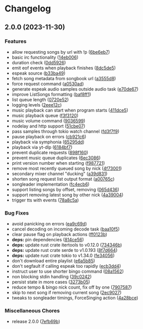 # Changelog

## 2.0.0 (2023-11-30)


### Features

* allow requesting songs by url with !p ([6be6eb7](https://github.com/FruitieX/irc-sitz-rs/commit/6be6eb782d0b83b5564b2aff9e4ee591369a0a98))
* basic irc functionality ([14eb006](https://github.com/FruitieX/irc-sitz-rs/commit/14eb006039380f8c8f36b3be91404570c184d4ff))
* duration check ([0dd5926](https://github.com/FruitieX/irc-sitz-rs/commit/0dd592658ff0888bfe60a9f29864105e7454e5b4))
* emit eof events when playback finishes ([8dc5de5](https://github.com/FruitieX/irc-sitz-rs/commit/8dc5de5f592b2f5cafdc64d76beee85645de7c88))
* espeak source ([b33ba49](https://github.com/FruitieX/irc-sitz-rs/commit/b33ba49e74cf07d22ac32f204ecf00b56b25088d))
* fetch song metadata from songbook url ([a3555d8](https://github.com/FruitieX/irc-sitz-rs/commit/a3555d84001e24ac22961f2010a98a8d0308d000))
* force request command ([a0530ad](https://github.com/FruitieX/irc-sitz-rs/commit/a0530addb286967d6c9fb6d58603b1e349293426))
* generate espeak audio samples outside audio task ([e70de67](https://github.com/FruitieX/irc-sitz-rs/commit/e70de67f8a5002fbf6a41035767f63c440a16d92))
* improve ListSongs formatting ([baf8ff1](https://github.com/FruitieX/irc-sitz-rs/commit/baf8ff1eb0d35400b281fbe48e8bbae7ebac38b6))
* list queue length ([0720e52](https://github.com/FruitieX/irc-sitz-rs/commit/0720e52aa8e81ced518271d27d3d137c9453f5a6))
* logging levels ([2eee12c](https://github.com/FruitieX/irc-sitz-rs/commit/2eee12c2e4a4bd0f8487eb9442aed75e19d83a4b))
* music playback can start when program starts ([411dce5](https://github.com/FruitieX/irc-sitz-rs/commit/411dce56a98c8fa1c4eba42d6b98c85905f407d9))
* music playback queue ([f3f3120](https://github.com/FruitieX/irc-sitz-rs/commit/f3f3120a22da57954ba94406bbc55288f0955b2d))
* music volume command ([9036599](https://github.com/FruitieX/irc-sitz-rs/commit/90365995372de92967ada0f56589b810dfd67aaf))
* nodelay and http support ([51cbe07](https://github.com/FruitieX/irc-sitz-rs/commit/51cbe0704a4cfa6b08f6e2ea90fb882eeb92c3e9))
* pass samples through tokio watch channel ([fd3f7f9](https://github.com/FruitieX/irc-sitz-rs/commit/fd3f7f9e6aacdba2a17911d8fd8b25812cd67810))
* pause playback on errors ([cb921c6](https://github.com/FruitieX/irc-sitz-rs/commit/cb921c690661e8667210b42ab30a3ac17a6ab889))
* playback via symphonia ([65295dd](https://github.com/FruitieX/irc-sitz-rs/commit/65295dd831cb27cb0c90550083c743aa55c5fd87))
* playback via yt-dlp ([6184bf7](https://github.com/FruitieX/irc-sitz-rs/commit/6184bf7e1fa5c662e7422d376b265d4db3723837))
* prevent duplicate requests ([898f160](https://github.com/FruitieX/irc-sitz-rs/commit/898f16091184936292597d555dc054a4d0461b15))
* prevent music queue duplicates ([6ec3086](https://github.com/FruitieX/irc-sitz-rs/commit/6ec3086dc4515a6037386578577d189d205d7f52))
* print version number when starting ([f987721](https://github.com/FruitieX/irc-sitz-rs/commit/f98772142d51c4fe4821ded9b5bef1d084e70be1))
* remove most recently queued song by nick ([4f73001](https://github.com/FruitieX/irc-sitz-rs/commit/4f73001619cb0125473f54558c94fef0dadc419b))
* secondary mixer channel "ducking" ([a39d831](https://github.com/FruitieX/irc-sitz-rs/commit/a39d8318d71f2937e732af7d3c931d6dc773a7a1))
* shorten song request list output format ([a00765c](https://github.com/FruitieX/irc-sitz-rs/commit/a00765c5e3ebc23fbe0489174877a12c323a2154))
* songleader implementation ([fc4ecb6](https://github.com/FruitieX/irc-sitz-rs/commit/fc4ecb6bebacbda83ebb53b52532118910d95627))
* support listing songs by offset, removing ([065d436](https://github.com/FruitieX/irc-sitz-rs/commit/065d436c6a410386780a7ed71c7252fb56874925))
* support removing latest song by other nick ([4a39004](https://github.com/FruitieX/irc-sitz-rs/commit/4a390047c71b040e55e4544a606bc3ad1947e0a1))
* trigger tts with events ([78a8c5a](https://github.com/FruitieX/irc-sitz-rs/commit/78a8c5a6204585ef23f9da710bfd9029c2af889b))


### Bug Fixes

* avoid panicking on errors ([ea9c69d](https://github.com/FruitieX/irc-sitz-rs/commit/ea9c69d2b63914c1222fefd13333ec85b9701652))
* cancel decoding on incoming decode task ([baa10f5](https://github.com/FruitieX/irc-sitz-rs/commit/baa10f5bb6199776c0ae3cdca5e6c752fae4e2e9))
* clear pause flag on playback actions ([ff0123b](https://github.com/FruitieX/irc-sitz-rs/commit/ff0123b016a33197e3febca690769470c851682e))
* **deps:** pin dependencies ([814ce56](https://github.com/FruitieX/irc-sitz-rs/commit/814ce5661045e4ba766c21fc051897c39ae4c53c))
* **deps:** update rust crate itertools to v0.12.0 ([734346b](https://github.com/FruitieX/irc-sitz-rs/commit/734346b940a85246fe6e475856616d5284eb200c))
* **deps:** update rust crate serde to v1.0.193 ([8f7d664](https://github.com/FruitieX/irc-sitz-rs/commit/8f7d6644e43cfd90dc8f033bef081d684d8cacb3))
* **deps:** update rust crate tokio to v1.34.0 ([fe34056](https://github.com/FruitieX/irc-sitz-rs/commit/fe34056df18c8c3509c33cf08c13019c7947ab8c))
* don't download entire playlist ([e6a5b85](https://github.com/FruitieX/irc-sitz-rs/commit/e6a5b854a46fa0818dfa926f00abc17a9d06e267))
* don't segfault if calling espeak too rapidly ([ecb3dd4](https://github.com/FruitieX/irc-sitz-rs/commit/ecb3dd49d35468a9b6072fbbba6ca93adde12131))
* instruct user to use shorter bingo command ([08a1562](https://github.com/FruitieX/irc-sitz-rs/commit/08a1562f78e498f4c756b70d5b9245d695e86fd6))
* non blocking stdin handling ([39c0242](https://github.com/FruitieX/irc-sitz-rs/commit/39c0242f87705dbed16deb2d1f3dfee4d2a9089a))
* persist state in more cases ([3273b05](https://github.com/FruitieX/irc-sitz-rs/commit/3273b050314fcadb992cecc461d163f3cbd51b81))
* reduce tempo & bingo nick count, fix off by one ([7907587](https://github.com/FruitieX/irc-sitz-rs/commit/7907587b071643437d8148edf99e62ebcb3bdc59))
* skip to next song if removing current song ([2ec9027](https://github.com/FruitieX/irc-sitz-rs/commit/2ec9027cae418437aa8c9b7b69788336dc8911c8))
* tweaks to songleader timings, ForceSinging action ([4a28bce](https://github.com/FruitieX/irc-sitz-rs/commit/4a28bce07673ba4e131d5b86f8d0bc10ecd426ce))


### Miscellaneous Chores

* release 2.0.0 ([7efb69b](https://github.com/FruitieX/irc-sitz-rs/commit/7efb69b09daecd184a1f660788807b81f8a43b39))
